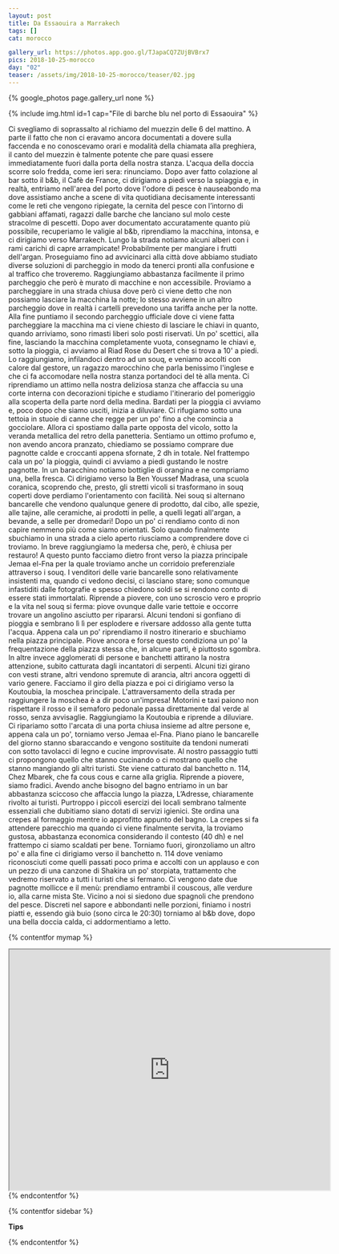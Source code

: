 ```yaml
---
layout: post
title: Da Essaouira a Marrakech
tags: []
cat: morocco

gallery_url: https://photos.app.goo.gl/TJapaCQ7ZUjBVBrx7
pics: 2018-10-25-morocco
day: "02"
teaser: /assets/img/2018-10-25-morocco/teaser/02.jpg
---
```


{% google_photos page.gallery_url none %}

{% include img.html id=1 cap="File di barche blu nel porto di Essaouira" %}

Ci svegliamo di soprassalto al richiamo del muezzin delle 6 del mattino. A parte il fatto che non ci eravamo ancora documentati a dovere sulla faccenda e no conoscevamo orari e modalità della chiamata alla preghiera, il canto del muezzin è talmente potente che pare quasi essere immediatamente fuori dalla porta della nostra stanza. L'acqua della doccia scorre solo fredda, come ieri sera: rinunciamo. Dopo aver fatto colazione al bar sotto il b&b, il Cafè de France, ci dirigiamo a piedi verso la spiaggia e, in realtà, entriamo nell'area del porto dove l'odore di pesce è nauseabondo ma dove assistiamo anche a scene di vita quotidiana decisamente interessanti come le reti che vengono ripiegate, la cernita del pesce con l’intorno di gabbiani affamati, ragazzi dalle barche che lanciano sul molo ceste stracolme di pescetti. Dopo aver documentato accuratamente quanto più possibile, recuperiamo le valigie al b&b, riprendiamo la macchina, intonsa, e ci dirigiamo verso Marrakech. Lungo la strada notiamo alcuni alberi con i rami carichi di capre arrampicate! Probabilmente per mangiare i frutti dell'argan. Proseguiamo fino ad avvicinarci alla città dove abbiamo studiato diverse soluzioni di parcheggio in modo da tenerci pronti alla confusione e al traffico che troveremo. Raggiungiamo abbastanza facilmente il primo parcheggio che però è murato di macchine e non accessibile. Proviamo a parcheggiare in una strada chiusa dove però ci viene detto che non possiamo lasciare la macchina la notte; lo stesso avviene in un altro parcheggio dove in realtà i cartelli prevedono una tariffa anche per la notte. Alla fine puntiamo il secondo parcheggio ufficiale dove ci viene fatta parcheggiare la macchina ma ci viene chiesto di lasciare le chiavi in quanto, quando arriviamo, sono rimasti liberi solo posti riservati. Un po' scettici, alla fine, lasciando la macchina completamente vuota, consegnamo le chiavi e, sotto la pioggia, ci avviamo al Riad Rose du Desert che si trova a 10' a piedi. Lo raggiungiamo, infilandoci dentro ad un souq, e veniamo accolti con calore dal gestore, un ragazzo marocchino che parla benissimo l'inglese e che ci fa accomodare nella nostra stanza portandoci del tè alla menta. Ci riprendiamo un attimo nella nostra deliziosa stanza che affaccia su una corte interna con decorazioni tipiche e studiamo l'itinerario del pomeriggio alla scoperta della parte nord della medina. Bardati per la pioggia ci avviamo e, poco dopo che siamo usciti, inizia a diluviare. Ci rifugiamo sotto una tettoia in stuoie di canne che regge per un po' fino a che comincia a gocciolare. Allora ci spostiamo dalla parte opposta del vicolo, sotto la veranda metallica del retro della panetteria. Sentiamo un ottimo profumo e, non avendo ancora pranzato, chiediamo se possiamo comprare due pagnotte calde e croccanti appena sfornate, 2 dh in totale. Nel frattempo cala un po' la pioggia, quindi ci avviamo a piedi gustando le nostre pagnotte. In un baracchino notiamo bottiglie di orangina e ne compriamo una, bella fresca. Ci dirigiamo verso la Ben Youssef Madrasa, una scuola coranica, scoprendo che, presto, gli stretti vicoli si trasformano in souq coperti dove perdiamo l'orientamento con facilità. Nei souq si alternano bancarelle che vendono qualunque genere di prodotto, dal cibo, alle spezie, alle tajine, alle ceramiche, ai prodotti in pelle, a quelli legati all'argan, a bevande, a selle per dromedari! Dopo un po' ci rendiamo conto di non capire nemmeno più come siamo orientati. Solo quando finalmente sbuchiamo in una strada a cielo aperto riusciamo a comprendere dove ci troviamo. In breve raggiungiamo la medersa che, però, è chiusa per restauro! A questo punto facciamo dietro front verso la piazza principale Jemaa el-Fna per la quale troviamo anche un corridoio preferenziale attraverso i souq. I venditori delle varie bancarelle sono relativamente insistenti ma, quando ci vedono decisi, ci lasciano stare; sono comunque infastiditi dalle fotografie e spesso chiedono soldi se si rendono conto di essere stati immortalati. Riprende a piovere, con uno scroscio vero e proprio e la vita nel souq si ferma: piove ovunque dalle varie tettoie e occorre trovare un angolino asciutto per ripararsi. Alcuni tendoni si gonfiano di pioggia e sembrano lì lì per esplodere e riversare addosso alla gente tutta l'acqua. Appena cala un po' riprendiamo il nostro itinerario e sbuchiamo nella piazza principale. Piove ancora e forse questo condiziona un po' la frequentazione della piazza stessa che, in alcune parti, è piuttosto sgombra. In altre invece agglomerati di persone e banchetti attirano la nostra attenzione, subito catturata dagli incantatori di serpenti. Alcuni tizi girano con vesti strane, altri vendono spremute di arancia, altri ancora oggetti di vario genere. Facciamo il giro della piazza e poi ci dirigiamo verso la Koutoubia, la moschea principale. L'attraversamento della strada per raggiungere la moschea è a dir poco un'impresa! Motorini e taxi paiono non rispettare il rosso e il semaforo pedonale passa direttamente dal verde al rosso, senza avvisaglie. Raggiungiamo la Koutoubia e riprende a diluviare. Ci ripariamo sotto l'arcata di una porta chiusa insieme ad altre persone e, appena cala un po', torniamo verso Jemaa el-Fna. Piano piano le bancarelle del giorno stanno sbaraccando e vengono sostituite da tendoni numerati con sotto tavolacci di legno e cucine improvvisate. Al nostro passaggio tutti ci propongono quello che stanno cucinando o ci mostrano quello che stanno mangiando gli altri turisti. Ste viene catturato dal banchetto n. 114, Chez Mbarek, che fa cous cous e carne alla griglia. Riprende a piovere, siamo fradici. Avendo anche bisogno del bagno entriamo in un bar abbastanza sciccoso che affaccia lungo la piazza, L’Adresse, chiaramente rivolto ai turisti. Purtroppo i piccoli esercizi dei locali sembrano talmente essenziali che dubitiamo siano dotati di servizi igienici. Ste ordina una crepes al formaggio mentre io approfitto appunto del bagno. La crepes si fa attendere parecchio ma quando ci viene finalmente servita, la troviamo gustosa, abbastanza economica considerando il contesto (40 dh) e nel frattempo ci siamo scaldati per bene. Torniamo fuori, gironzoliamo un altro po' e alla fine ci dirigiamo verso il banchetto n. 114 dove veniamo riconosciuti come quelli passati poco prima e accolti con un applauso e con un pezzo di una canzone di Shakira un po' storpiata, trattamento che vedremo riservato a tutti i turisti che si fermano. Ci vengono date due pagnotte mollicce e il menù: prendiamo entrambi il couscous, alle verdure io, alla carne mista Ste. Vicino a noi si siedono due spagnoli che prendono del pesce. Discreti nel sapore e abbondanti nelle porzioni, finiamo i nostri piatti e, essendo già buio (sono circa le 20:30) torniamo al b&b dove, dopo una bella doccia calda, ci addormentiamo a letto.


{% contentfor mymap %}
<iframe src="https://www.google.com/maps/d/embed?mid=18pJUCHjG25ihIfrLpTd9eVyY2uTczq5I&ehbc=2E312F" width="640" height="480"></iframe>
{% endcontentfor %}

{% contentfor sidebar %}

**Tips**

{% endcontentfor %}
